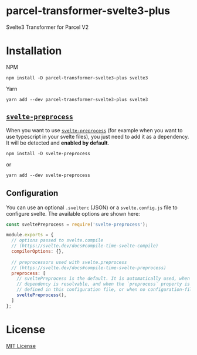 # parcel-transformer-svelte3-plus
Svelte3 Transformer for Parcel V2

# Installation

NPM

```
npm install -D parcel-transformer-svelte3-plus svelte3
```

Yarn
```
yarn add --dev parcel-transformer-svelte3-plus svelte3
```

## [`svelte-preprocess`]

When you want to use [`svelte-preprocess`]
(for example when you want to use typescript in your svelte files),
you just need to add it as a dependency. It will be detected and **enabled by default**.

```
npm install -D svelte-preprocess
```
or 
```
yarn add --dev svelte-preprocess
```

[`svelte-preprocess`]: https://github.com/sveltejs/svelte-preprocess

## Configuration

You can use an optional `.svelterc` (JSON) or a `svelte.config.js` file to configure svelte. The available options are shown here:

```javascript
const sveltePreprocess = require('svelte-preprocess');

module.exports = {
  // options passed to svelte.compile
  // (https://svelte.dev/docs#compile-time-svelte-compile)
  compilerOptions: {},
 
  // preprocessors used with svelte.preprocess
  // (https://svelte.dev/docs#compile-time-svelte-preprocess)
  preprocess: [
    // sveltePreprocess is the default. It is automatically used, when the
    // dependency is resolvable, and when the `preprocess` property is not
    // defined in this configuration file, or when no configuration-file exists.
    sveltePreprocess(),
  ]
};
```

# License

[MIT License ](./LICENSE)

